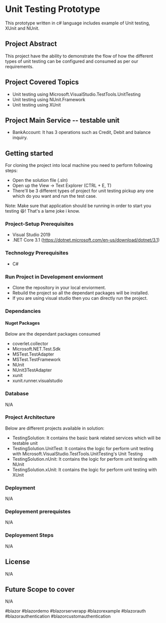 # Unit Testing Prototype
This prototype written in c# language includes example of Unit testing, XUnit and NUnit.

## Project Abstract
This project have the ability to demonstrate the flow of how the different types of unit testing can be configured and consumed as per our requirements.

## Project Covered Topics
 - Unit testing using Microsoft.VisualStudio.TestTools.UnitTesting
 - Unit testing using NUnit.Framework
 - Unit testing using XUnit

## Project Main Service -- testable unit
 - BankAccount: It has 3 operations such as Credit, Debit and balance inquiry.
 

## Getting started
For cloning the project into local machine you need to perform following steps:
 - Open the solution file (.sln)
 - Open up the View -> Text Explorer (CTRL + E, T)
 - There'll be 3 different types of project for unit testing pickup any one which do you want and run the test case.
 
 Note: Make sure that application should be running in order to start you testing :laughing:! That's a lame joke i know.

### Project-Setup Prerequisites  
 - Visual Studio 2019
 - .NET Core 3.1 (https://dotnet.microsoft.com/en-us/download/dotnet/3.1)

### Technology Prerequisites  
 - C#


### Run Project in Development enviorment
 - Clone the repository in your local enviorment.
 - Rebuild the project so all the dependant packages will be installed.
 - If you are using visual studio then you can directly run the project.
 

### Dependancies

#### Nuget Packages
Below are the dependant packages consumed
 - coverlet.collector
 - Microsoft.NET.Test.Sdk
 - MSTest.TestAdapter
 - MSTest.TestFramework
 - NUnit
 - NUnit3TestAdapter
 - xunit
 - xunit.runner.visualstudio


### Database
N/A


### Project Architecture
Below are different projects available in solution:
 - TestingSolution: It contains the basic bank related services which will be testable unit
 - TestingSolution.UnitTest: It contains the logic for perform unit testing with Microsoft.VisualStudio.TestTools.UnitTesting's Unit Testing
 - TestingSolution.nUnit: It contains the logic for perform unit testing with NUnit
 - TestingSolution.xUnit: It contains the logic for perform unit testing with XUnit


### Deployment
N/A


### Deployement prerequistes
N/A


### Deployement Steps
N/A


## License
N/A


## Future Scope to cover
 N/A

 #blazor #blazordemo #blazorserverapp #blazorexample #blazorauth #blazorauthentication #blazorcustomauthentication
